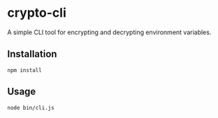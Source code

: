 # crypto-cli

A simple CLI tool for encrypting and decrypting environment variables.

## Installation

```
npm install
```

## Usage

```
node bin/cli.js
```
